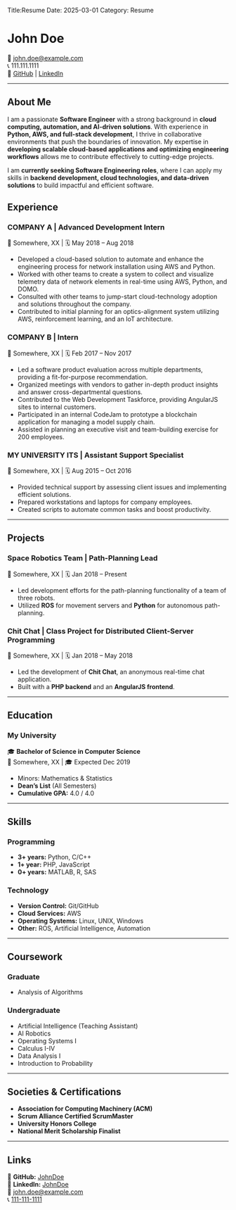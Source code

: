 Title:Resume
Date: 2025-03-01
Category: Resume


# John Doe  
📧 [john.doe@example.com](mailto:john.doe@example.com)  
📞 111.111.1111  
🔗 [GitHub](https://github.com/user/repo) | [LinkedIn](https://www.linkedin.com/)  

---
## About Me  

I am a passionate **Software Engineer** with a strong background in **cloud computing, automation, and AI-driven solutions**. With experience in **Python, AWS, and full-stack development**, I thrive in collaborative environments that push the boundaries of innovation. My expertise in **developing scalable cloud-based applications and optimizing engineering workflows** allows me to contribute effectively to cutting-edge projects.  

I am **currently seeking Software Engineering roles**, where I can apply my skills in **backend development, cloud technologies, and data-driven solutions** to build impactful and efficient software.  


## Experience  

### COMPANY A | Advanced Development Intern  
📍 Somewhere, XX | 🗓 May 2018 – Aug 2018  
- Developed a cloud-based solution to automate and enhance the engineering process for network installation using AWS and Python.  
- Worked with other teams to create a system to collect and visualize telemetry data of network elements in real-time using AWS, Python, and DOMO.  
- Consulted with other teams to jump-start cloud-technology adoption and solutions throughout the company.  
- Contributed to initial planning for an optics-alignment system utilizing AWS, reinforcement learning, and an IoT architecture.  

### COMPANY B | Intern  
📍 Somewhere, XX | 🗓 Feb 2017 – Nov 2017  
- Led a software product evaluation across multiple departments, providing a fit-for-purpose recommendation.  
- Organized meetings with vendors to gather in-depth product insights and answer cross-departmental questions.  
- Contributed to the Web Development Taskforce, providing AngularJS sites to internal customers.  
- Participated in an internal CodeJam to prototype a blockchain application for managing a model supply chain.  
- Assisted in planning an executive visit and team-building exercise for 200 employees.  

### MY UNIVERSITY ITS | Assistant Support Specialist  
📍 Somewhere, XX | 🗓 Aug 2015 – Oct 2016  
- Provided technical support by assessing client issues and implementing efficient solutions.  
- Prepared workstations and laptops for company employees.  
- Created scripts to automate common tasks and boost productivity.  

---

## Projects  

### Space Robotics Team | Path-Planning Lead  
📍 Somewhere, XX | 🗓 Jan 2018 – Present  
- Led development efforts for the path-planning functionality of a team of three robots.  
- Utilized **ROS** for movement servers and **Python** for autonomous path-planning.  

### Chit Chat | Class Project for Distributed Client-Server Programming  
📍 Somewhere, XX | 🗓 Jan 2018 – May 2018  
- Led the development of **Chit Chat**, an anonymous real-time chat application.  
- Built with a **PHP backend** and an **AngularJS frontend**.  

---

## Education  

### My University  
🎓 **Bachelor of Science in Computer Science**  
📍 Somewhere, XX | 🎓 Expected Dec 2019  
- Minors: Mathematics & Statistics  
- **Dean’s List** (All Semesters)  
- **Cumulative GPA:** 4.0 / 4.0  

---

## Skills  

### Programming  
- **3+ years:** Python, C/C++  
- **1+ year:** PHP, JavaScript  
- **0+ years:** MATLAB, R, SAS  

### Technology  
- **Version Control:** Git/GitHub  
- **Cloud Services:** AWS  
- **Operating Systems:** Linux, UNIX, Windows  
- **Other:** ROS, Artificial Intelligence, Automation  

---

## Coursework  

### Graduate  
- Analysis of Algorithms  

### Undergraduate  
- Artificial Intelligence (Teaching Assistant)  
- AI Robotics  
- Operating Systems I  
- Calculus I-IV  
- Data Analysis I  
- Introduction to Probability  

---

## Societies & Certifications  
- **Association for Computing Machinery (ACM)**  
- **Scrum Alliance Certified ScrumMaster**  
- **University Honors College**  
- **National Merit Scholarship Finalist**  

---

## Links  
📌 **GitHub:** [JohnDoe](https://github.com/user/repo)  
📌 **LinkedIn:** [JohnDoe](https://www.linkedin.com/)  
📧 [john.doe@example.com](mailto:john.doe@example.com)  
📞 [111-111-1111](tel:1111111111)  
